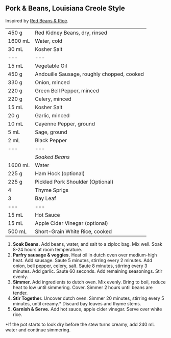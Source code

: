 ## Pork & Beans, Louisiana Creole Style

Inspired by [Red Beans & Rice](https://www.reddit.com/r/GifRecipes/comments/6dagw2/red_beans_and_rice/).

|||
|:--|:--|
| 450 g   | Red Kidney Beans, dry, rinsed
| 1600 mL | Water, cold
| 30 mL   | Kosher Salt
| ---     | ---
| 15 mL   | Vegetable Oil
| 450 g   | Andouille Sausage, roughly chopped, cooked
| 330 g   | Onion, minced
| 220 g   | Green Bell Pepper, minced
| 220 g   | Celery, minced
| 15 mL   | Kosher Salt
| 20 g    | Garlic, minced
| 10 mL   | Cayenne Pepper, ground
| 5 mL    | Sage, ground
| 2 mL    | Black Pepper
| ---     | ---
|         | *Soaked Beans*
| 1600 mL | Water
| 225 g   | Ham Hock (optional)
| 225 g   | Pickled Pork Shoulder (Optional)
| 4       | Thyme Sprigs
| 3       | Bay Leaf
| ---     | ---
| 15 mL   | Hot Sauce
| 15 mL   | Apple Cider Vinegar (optional)
| 500 mL  | Short-Grain White Rice, cooked

1. **Soak Beans.** Add beans, water, and salt to a ziploc bag. Mix well. Soak 8-24 hours at room temperature.
2. **Parfry sausage & veggies.** Heat oil in dutch oven over medium-high heat. Add sausage. Saute 5 minutes, stirring every 2 minutes. Add onion, bell pepper, celery, salt. Saute 8 minutes, stirring every 3 minutes. Add garlic. Saute 60 seconds. Add remaining seasonings. Stir evenly.
3. **Simmer.** Add ingredients to dutch oven. Mix evenly. Bring to boil, reduce heat to low until simmering. Cover. Simmer 2 hours until beans are tender.
4. **Stir Together.** Uncover dutch oven. Simmer 20 minutes, stirring every 5 minutes, until creamy.* Discard bay leaves and thyme stems.
5. **Garnish & Serve.** Add hot sauce, apple cider vinegar. Serve over white rice.

\*If the pot starts to look dry before the stew turns creamy, add 240 mL water and continue simmering.
